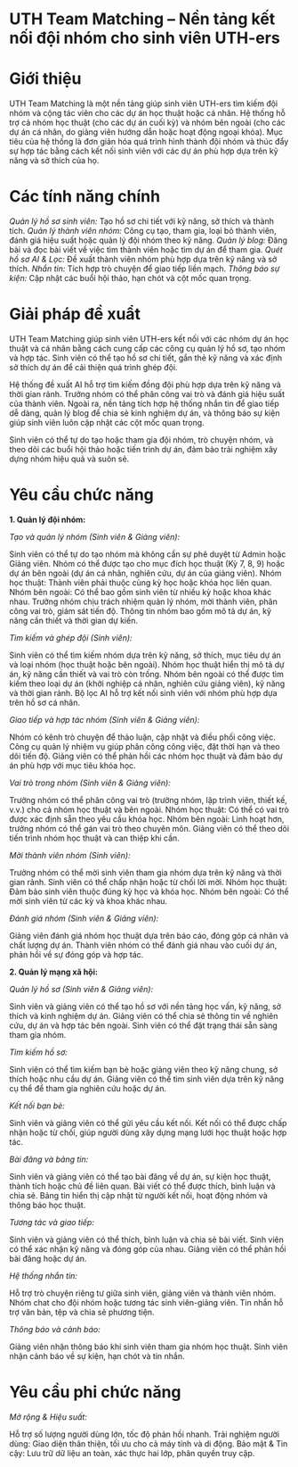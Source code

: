 # UTH Team Matching – Nền tảng kết nối đội nhóm cho sinh viên UTH-ers
# Giới thiệu
UTH Team Matching là một nền tảng giúp sinh viên UTH-ers tìm kiếm đội nhóm và cộng tác viên cho các dự án học thuật hoặc cá nhân. Hệ thống hỗ trợ cả nhóm học thuật (cho các dự án cuối kỳ) và nhóm bên ngoài (cho các dự án cá nhân, do giảng viên hướng dẫn hoặc hoạt động ngoại khóa). Mục tiêu của hệ thống là đơn giản hóa quá trình hình thành đội nhóm và thúc đẩy sự hợp tác bằng cách kết nối sinh viên với các dự án phù hợp dựa trên kỹ năng và sở thích của họ.

# Các tính năng chính
*Quản lý hồ sơ sinh viên:*
Tạo hồ sơ chi tiết với kỹ năng, sở thích và thành tích.
*Quản lý thành viên nhóm:* 
Công cụ tạo, tham gia, loại bỏ thành viên, đánh giá hiệu suất hoặc quản lý đội nhóm theo kỹ năng.
*Quản lý blog:*
Đăng bài và đọc bài viết về việc tìm thành viên hoặc tìm dự án để tham gia.
*Quét hồ sơ AI & Lọc:*
Đề xuất thành viên nhóm phù hợp dựa trên kỹ năng và sở thích.
*Nhắn tin:*
Tích hợp trò chuyện để giao tiếp liền mạch.
*Thông báo sự kiện:*
Cập nhật các buổi hội thảo, hạn chót và cột mốc quan trọng.

# Giải pháp đề xuẩt
UTH Team Matching giúp sinh viên UTH-ers kết nối với các nhóm dự án học thuật và cá nhân bằng cách cung cấp các công cụ quản lý hồ sơ, tạo nhóm và hợp tác. Sinh viên có thể tạo hồ sơ chi tiết, gắn thẻ kỹ năng và xác định sở thích dự án để cải thiện quá trình ghép đội.

Hệ thống đề xuất AI hỗ trợ tìm kiếm đồng đội phù hợp dựa trên kỹ năng và thời gian rảnh. Trưởng nhóm có thể phân công vai trò và đánh giá hiệu suất của thành viên. Ngoài ra, nền tảng tích hợp hệ thống nhắn tin để giao tiếp dễ dàng, quản lý blog để chia sẻ kinh nghiệm dự án, và thông báo sự kiện giúp sinh viên luôn cập nhật các cột mốc quan trọng.

Sinh viên có thể tự do tạo hoặc tham gia đội nhóm, trò chuyện nhóm, và theo dõi các buổi hội thảo hoặc tiến trình dự án, đảm bảo trải nghiệm xây dựng nhóm hiệu quả và suôn sẻ.

# Yêu cầu chức năng
**1. Quản lý đội nhóm:**

*Tạo và quản lý nhóm (Sinh viên & Giảng viên):*

Sinh viên có thể tự do tạo nhóm mà không cần sự phê duyệt từ Admin hoặc Giảng viên.
Nhóm có thể được tạo cho mục đích học thuật (Kỳ 7, 8, 9) hoặc dự án bên ngoài (dự án cá nhân, nghiên cứu, dự án của giảng viên).
Nhóm học thuật: Thành viên phải thuộc cùng kỳ học hoặc khóa học liên quan.
Nhóm bên ngoài: Có thể bao gồm sinh viên từ nhiều kỳ hoặc khoa khác nhau.
Trưởng nhóm chịu trách nhiệm quản lý nhóm, mời thành viên, phân công vai trò, giám sát tiến độ.
Thông tin nhóm bao gồm mô tả dự án, kỹ năng cần thiết và thời gian dự kiến.

*Tìm kiếm và ghép đội (Sinh viên):*

Sinh viên có thể tìm kiếm nhóm dựa trên kỹ năng, sở thích, mục tiêu dự án và loại nhóm (học thuật hoặc bên ngoài).
Nhóm học thuật hiển thị mô tả dự án, kỹ năng cần thiết và vai trò còn trống.
Nhóm bên ngoài có thể được tìm kiếm theo loại dự án (khởi nghiệp cá nhân, nghiên cứu giảng viên), kỹ năng và thời gian rảnh.
Bộ lọc AI hỗ trợ kết nối sinh viên với nhóm phù hợp dựa trên hồ sơ cá nhân.

*Giao tiếp và hợp tác nhóm (Sinh viên & Giảng viên):*

Nhóm có kênh trò chuyện để thảo luận, cập nhật và điều phối công việc.
Công cụ quản lý nhiệm vụ giúp phân công công việc, đặt thời hạn và theo dõi tiến độ.
Giảng viên có thể phản hồi các nhóm học thuật và đảm bảo dự án phù hợp với mục tiêu khóa học.

*Vai trò trong nhóm (Sinh viên & Giảng viên):*

Trưởng nhóm có thể phân công vai trò (trưởng nhóm, lập trình viên, thiết kế, v.v.) cho cả nhóm học thuật và bên ngoài.
Nhóm học thuật: Có thể có vai trò được xác định sẵn theo yêu cầu khóa học.
Nhóm bên ngoài: Linh hoạt hơn, trưởng nhóm có thể gán vai trò theo chuyên môn.
Giảng viên có thể theo dõi tiến trình nhóm học thuật và can thiệp khi cần.

*Mời thành viên nhóm (Sinh viên):*

Trưởng nhóm có thể mời sinh viên tham gia nhóm dựa trên kỹ năng và thời gian rảnh.
Sinh viên có thể chấp nhận hoặc từ chối lời mời.
Nhóm học thuật: Đảm bảo sinh viên thuộc đúng kỳ học và khóa học.
Nhóm bên ngoài: Có thể mời sinh viên từ các kỳ và khoa khác nhau.

*Đánh giá nhóm (Sinh viên & Giảng viên):*

Giảng viên đánh giá nhóm học thuật dựa trên báo cáo, đóng góp cá nhân và chất lượng dự án.
Thành viên nhóm có thể đánh giá nhau vào cuối dự án, phản hồi về sự đóng góp và hợp tác.

**2. Quản lý mạng xã hội:**

*Quản lý hồ sơ (Sinh viên & Giảng viên):*

Sinh viên và giảng viên có thể tạo hồ sơ với nền tảng học vấn, kỹ năng, sở thích và kinh nghiệm dự án.
Giảng viên có thể chia sẻ thông tin về nghiên cứu, dự án và hợp tác bên ngoài.
Sinh viên có thể đặt trạng thái sẵn sàng tham gia nhóm.

*Tìm kiếm hồ sơ:*

Sinh viên có thể tìm kiếm bạn bè hoặc giảng viên theo kỹ năng chung, sở thích hoặc nhu cầu dự án.
Giảng viên có thể tìm sinh viên dựa trên kỹ năng cụ thể để tham gia nghiên cứu hoặc dự án.

*Kết nối bạn bè:*

Sinh viên và giảng viên có thể gửi yêu cầu kết nối.
Kết nối có thể được chấp nhận hoặc từ chối, giúp người dùng xây dựng mạng lưới học thuật hoặc hợp tác.

*Bài đăng và bảng tin:*

Sinh viên và giảng viên có thể tạo bài đăng về dự án, sự kiện học thuật, thành tích hoặc chủ đề liên quan.
Bài viết có thể được thích, bình luận và chia sẻ.
Bảng tin hiển thị cập nhật từ người kết nối, hoạt động nhóm và thông báo học thuật.

*Tương tác và giao tiếp:*

Sinh viên và giảng viên có thể thích, bình luận và chia sẻ bài viết.
Sinh viên có thể xác nhận kỹ năng và đóng góp của nhau.
Giảng viên có thể phản hồi bài đăng hoặc dự án.

*Hệ thống nhắn tin:*

Hỗ trợ trò chuyện riêng tư giữa sinh viên, giảng viên và thành viên nhóm.
Nhóm chat cho đội nhóm hoặc tương tác sinh viên-giảng viên.
Tin nhắn hỗ trợ văn bản, tệp và chia sẻ phương tiện.

*Thông báo và cảnh báo:*

Giảng viên nhận thông báo khi sinh viên tham gia nhóm học thuật.
Sinh viên nhận cảnh báo về sự kiện, hạn chót và tin nhắn.

# Yêu cầu phi chức năng
*Mở rộng & Hiệu suất:*

Hỗ trợ số lượng người dùng lớn, tốc độ phản hồi nhanh.
Trải nghiệm người dùng: Giao diện thân thiện, tối ưu cho cả máy tính và di động.
Bảo mật & Tin cậy: Lưu trữ dữ liệu an toàn, xác thực hai lớp, phân quyền truy cập.
